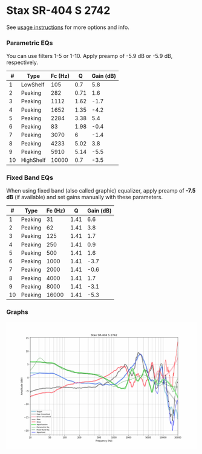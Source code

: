 # Stax SR-404 S 2742
See [usage instructions](https://github.com/jaakkopasanen/AutoEq#usage) for more options and info.

### Parametric EQs
You can use filters 1-5 or 1-10. Apply preamp of -5.9 dB or -5.9 dB, respectively.

|   # | Type      |   Fc (Hz) |    Q |   Gain (dB) |
|-----|-----------|-----------|------|-------------|
|   1 | LowShelf  |       105 | 0.7  |         5.8 |
|   2 | Peaking   |       282 | 0.71 |         1.6 |
|   3 | Peaking   |      1112 | 1.62 |        -1.7 |
|   4 | Peaking   |      1652 | 1.35 |        -4.2 |
|   5 | Peaking   |      2284 | 3.38 |         5.4 |
|   6 | Peaking   |        83 | 1.98 |        -0.4 |
|   7 | Peaking   |      3070 | 6    |        -1.4 |
|   8 | Peaking   |      4233 | 5.02 |         3.8 |
|   9 | Peaking   |      5910 | 5.14 |        -5.5 |
|  10 | HighShelf |     10000 | 0.7  |        -3.5 |

### Fixed Band EQs
When using fixed band (also called graphic) equalizer, apply preamp of **-7.5 dB** (if available) and set gains manually with these parameters.

|   # | Type    |   Fc (Hz) |    Q |   Gain (dB) |
|-----|---------|-----------|------|-------------|
|   1 | Peaking |        31 | 1.41 |         6.6 |
|   2 | Peaking |        62 | 1.41 |         3.8 |
|   3 | Peaking |       125 | 1.41 |         1.7 |
|   4 | Peaking |       250 | 1.41 |         0.9 |
|   5 | Peaking |       500 | 1.41 |         1.6 |
|   6 | Peaking |      1000 | 1.41 |        -3.7 |
|   7 | Peaking |      2000 | 1.41 |        -0.6 |
|   8 | Peaking |      4000 | 1.41 |         1.7 |
|   9 | Peaking |      8000 | 1.41 |        -3.1 |
|  10 | Peaking |     16000 | 1.41 |        -5.3 |

### Graphs
![](./Stax%20SR-404%20S%202742.png)
